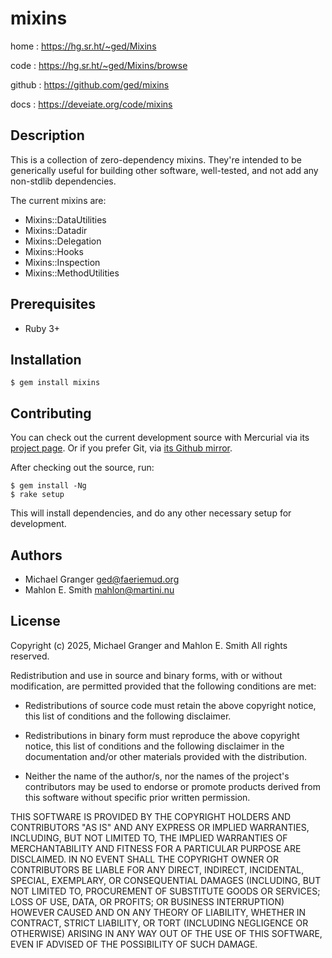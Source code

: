 # mixins

home
: https://hg.sr.ht/~ged/Mixins

code
: https://hg.sr.ht/~ged/Mixins/browse

github
: https://github.com/ged/mixins

docs
: https://deveiate.org/code/mixins


## Description

This is a collection of zero-dependency mixins. They're intended to be generically useful for building other software, well-tested, and not add any non-stdlib dependencies.

The current mixins are:

- Mixins::DataUtilities
- Mixins::Datadir
- Mixins::Delegation
- Mixins::Hooks
- Mixins::Inspection
- Mixins::MethodUtilities


## Prerequisites

* Ruby 3+


## Installation

    $ gem install mixins


## Contributing

You can check out the current development source with Mercurial via its
[project page](https://hg.sr.ht/~ged/Mixins). Or if you prefer Git, via
[its Github mirror](https://github.com/ged/mixins).

After checking out the source, run:

    $ gem install -Ng
    $ rake setup

This will install dependencies, and do any other necessary setup for development.


## Authors

- Michael Granger <ged@faeriemud.org>
- Mahlon E. Smith <mahlon@martini.nu>


## License

Copyright (c) 2025, Michael Granger and Mahlon E. Smith
All rights reserved.

Redistribution and use in source and binary forms, with or without
modification, are permitted provided that the following conditions are met:

* Redistributions of source code must retain the above copyright notice,
  this list of conditions and the following disclaimer.

* Redistributions in binary form must reproduce the above copyright notice,
  this list of conditions and the following disclaimer in the documentation
  and/or other materials provided with the distribution.

* Neither the name of the author/s, nor the names of the project's
  contributors may be used to endorse or promote products derived from this
  software without specific prior written permission.

THIS SOFTWARE IS PROVIDED BY THE COPYRIGHT HOLDERS AND CONTRIBUTORS "AS IS"
AND ANY EXPRESS OR IMPLIED WARRANTIES, INCLUDING, BUT NOT LIMITED TO, THE
IMPLIED WARRANTIES OF MERCHANTABILITY AND FITNESS FOR A PARTICULAR PURPOSE ARE
DISCLAIMED. IN NO EVENT SHALL THE COPYRIGHT OWNER OR CONTRIBUTORS BE LIABLE
FOR ANY DIRECT, INDIRECT, INCIDENTAL, SPECIAL, EXEMPLARY, OR CONSEQUENTIAL
DAMAGES (INCLUDING, BUT NOT LIMITED TO, PROCUREMENT OF SUBSTITUTE GOODS OR
SERVICES; LOSS OF USE, DATA, OR PROFITS; OR BUSINESS INTERRUPTION) HOWEVER
CAUSED AND ON ANY THEORY OF LIABILITY, WHETHER IN CONTRACT, STRICT LIABILITY,
OR TORT (INCLUDING NEGLIGENCE OR OTHERWISE) ARISING IN ANY WAY OUT OF THE USE
OF THIS SOFTWARE, EVEN IF ADVISED OF THE POSSIBILITY OF SUCH DAMAGE.


